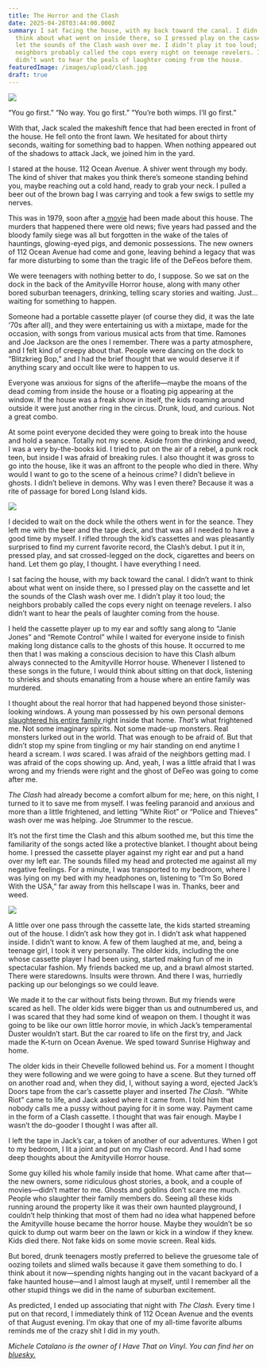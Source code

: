 ```yaml
---
title: The Horror and the Clash
date: 2025-04-28T03:44:00.000Z
summary: I sat facing the house, with my back toward the canal. I didn’t want to
  think about what went on inside there, so I pressed play on the cassette and
  let the sounds of the Clash wash over me. I didn’t play it too loud; the
  neighbors probably called the cops every night on teenage revelers. I also
  didn’t want to hear the peals of laughter coming from the house. 
featuredImage: /images/upload/clash.jpg
draft: true
---
```

![](/images/upload/clash.jpg)

“You go first.”
“No way. You go first.”
“You’re both wimps. I’ll go first.”

With that, Jack scaled the makeshift fence that had been erected in front of the house. He fell onto the front lawn. We hesitated for about thirty seconds, waiting for something bad to happen. When nothing appeared out of the shadows to attack Jack, we joined him in the yard.

I stared at the house. 112 Ocean Avenue. A shiver went through my body. The kind of shiver that makes you think there’s someone standing behind you, maybe reaching out a cold hand, ready to grab your neck. I pulled a beer out of the brown bag I was carrying and took a few swigs to settle my nerves.

This was in 1979, soon after a[ movie](http://imdb.com/title/tt0078767/) had been made about this house. The murders that happened there were old news; five years had passed and the bloody family siege was all but forgotten in the wake of the tales of hauntings, glowing-eyed pigs, and demonic possessions. The new owners of 112 Ocean Avenue had come and gone, leaving behind a legacy that was far more disturbing to some than the tragic life of the DeFeos before them.

We were teenagers with nothing better to do, I suppose. So we sat on the dock in the back of the Amityville Horror house, along with many other bored suburban teenagers, drinking, telling scary stories and waiting. Just…waiting for something to happen.

Someone had a portable cassette player (of course they did, it was the late ‘70s after all), and they were entertaining us with a mixtape, made for the occasion, with songs from various musical acts from that time. Ramones and Joe Jackson are the ones I remember. There was a party atmosphere, and I felt kind of creepy about that. People were dancing on the dock to “Blitzkrieg Bop,” and I had the brief thought that we would deserve it if anything scary and occult like were to happen to us.

Everyone was anxious for signs of the afterlife—maybe the moans of the dead coming from inside the house or a floating pig appearing at the window. If the house was a freak show in itself, the kids roaming around outside it were just another ring in the circus. Drunk, loud, and curious. Not a great combo. 

At some point everyone decided they were going to break into the house and hold a seance. Totally not my scene. Aside from the drinking and weed, I was a very by-the-books kid. I tried to put on the air of a rebel, a punk rock teen, but inside I was afraid of breaking rules. I also thought it was gross to go into the house, like it was an affront to the people who died in there. Why would I want to go to the scene of a heinous crime? I didn’t believe in ghosts. I didn’t believe in demons. Why was I even there? Because it was a rite of passage for bored Long Island kids.

![](/images/upload/clashcass.jpg)

I decided to wait on the dock while the others went in for the seance. They left me with the beer and the tape deck, and that was all I needed to have a good time by myself. I rifled through the kid’s cassettes and was pleasantly surprised to find my current favorite record, the Clash’s debut. I put it in, pressed play, and sat crossed-legged on the dock, cigarettes and beers on hand. Let them go play, I thought. I have everything I need. 

I sat facing the house, with my back toward the canal. I didn’t want to think about what went on inside there, so I pressed play on the cassette and let the sounds of the Clash wash over me. I didn’t play it too loud; the neighbors probably called the cops every night on teenage revelers. I also didn’t want to hear the peals of laughter coming from the house. 

I held the cassette player up to my ear and softly sang along to “Janie Jones” and “Remote Control” while I waited for everyone inside to finish making long distance calls to the ghosts of this house. It occurred to me then that I was making a conscious decision to have this Clash album always connected to the Amityville Horror house. Whenever I listened to these songs in the future, I would think about sitting on that dock, listening to shrieks and shouts emanating from a house where an entire family was murdered. 

I thought about the real horror that had happened beyond those sinister-looking windows. A young man possessed by his own personal demons [slaughtered his entire family ](https://en.wikipedia.org/wiki/Ronald_DeFeo_Jr.)right inside that home. *That’s* what frightened me. Not some imaginary spirits. Not some made-up monsters. Real monsters lurked out in the world. That was enough to be afraid of. But that didn’t stop my spine from tingling or my hair standing on end anytime I heard a scream. I *was* scared. I was afraid of the neighbors getting mad. I was afraid of the cops showing up. And, yeah, I was a little afraid that I was wrong and my friends were right and the ghost of DeFeo was going to come after me. 

*The Clash* had already become a comfort album for me; here, on this night, I turned to it to save me from myself. I was feeling paranoid and anxious and more than a little frightened, and letting “White Riot” or “Police and Thieves” wash over me was helping. Joe Strummer to the rescue. 

It’s not the first time the Clash and this album soothed me, but this time the familiarity of the songs acted like a protective blanket. I thought about being home. I pressed the cassette player against my right ear and put a hand over my left ear. The sounds filled my head and protected me against all my negative feelings. For a minute, I was transported to my bedroom, where I was lying on my bed with my headphones on, listening to “I’m So Bored With the USA,” far away from this hellscape I was in. Thanks, beer and weed. 

![](/images/upload/ahh.jpg)

A little over one pass through the cassette late, the kids started streaming out of the house. I didn’t ask how they got in. I didn’t ask what happened inside. I didn’t want to know. A few of them laughed at me, and, being a teenage girl, I took it very personally. The older kids, including the one whose cassette player I had been using, started making fun of me in spectacular fashion. My friends backed me up, and a brawl almost started. There were staredowns. Insults were thrown. And there I was, hurriedly packing up our belongings so we could leave.

We made it to the car without fists being thrown. But my friends were scared as hell. The older kids were bigger than us and outnumbered us, and I was scared that they had some kind of weapon on them. I thought it was going to be like our own little horror movie, in which Jack’s temperamental Duster wouldn’t start. But the car roared to life on the first try, and Jack made the K-turn on Ocean Avenue. We sped toward Sunrise Highway and home. 

The older kids in their Chevelle followed behind us. For a moment I thought they were following and we were going to have a scene. But they turned off on another road and, when they did, I, without saying a word, ejected Jack’s Doors tape from the car’s cassette player and inserted *The Clash*. “White Riot” came to life, and Jack asked where it came from. I told him that nobody calls me a pussy without paying for it in some way. Payment came in the form of a Clash cassette. I thought that was fair enough. Maybe I wasn’t the do-gooder I thought I was after all.


I left the tape in Jack’s car, a token of another of our adventures. When I got to my bedroom, I lit a joint and put on my Clash record. And I had some deep thoughts about the Amityville Horror house.

Some guy killed his whole family inside that home. What came after that—the new owners, some ridiculous ghost stories, a book, and a couple of movies—didn’t matter to me. Ghosts and goblins don’t scare me much. People who slaughter their family members do. Seeing all these kids running around the property like it was their own haunted playground, I couldn’t help thinking that most of them had no idea what happened before the Amityville house became the horror house. Maybe they wouldn’t be so quick to dump out warm beer on the lawn or kick in a window if they knew. Kids died there. Not fake kids on some movie screen. Real kids.

But bored, drunk teenagers mostly preferred to believe the gruesome tale of oozing toilets and slimed walls because it gave them something to do. I think about it now—spending nights hanging out in the vacant backyard of a fake haunted house—and I almost laugh at myself, until I remember all the other stupid things we did in the name of suburban excitement.

As predicted, I ended up associating that night with *The Clash.* Every time I put on that record, I immediately think of 112 Ocean Avenue and the events of that August evening. I’m okay that one of my all-time favorite albums reminds me of the crazy shit I did in my youth. 

*Michele Catalano is the owner of I Have That on Vinyl. You can find her on [bluesky.](https://bsky.app/profile/ihavethatonvinyl.com)*
